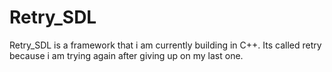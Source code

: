 # Retry_SDL
Retry_SDL is a framework that i am currently building in C++. Its called retry because i am trying again after giving up on my last one.
